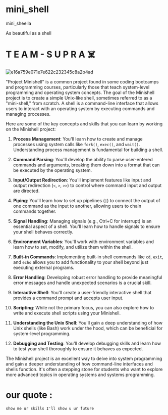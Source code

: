 # mini_shell
mini_sheella

As beautiful as a shell

<h1>T E A M   -  S U P R A ☠️</h1>

![e16a759e071e7e622c232345c8a2b4ad](https://github.com/siiine-764/mini_shell/assets/80540449/8f56b3cd-98d1-46d2-8a86-9354d56e6319)

"Project Minishell" is a common project found in some coding bootcamps and programming courses, particularly those that teach system-level programming and operating system concepts. The goal of the Minishell project is to create a simple Unix-like shell, sometimes referred to as a "mini-shell," from scratch. A shell is a command-line interface that allows users to interact with an operating system by executing commands and managing processes.

Here are some of the key concepts and skills that you can learn by working on the Minishell project:

1. **Process Management**: You'll learn how to create and manage processes using system calls like `fork()`, `exec()`, and `wait()`. Understanding process management is fundamental for building a shell.

2. **Command Parsing**: You'll develop the ability to parse user-entered commands and arguments, breaking them down into a format that can be executed by the operating system.

3. **Input/Output Redirection**: You'll implement features like input and output redirection (`<`, `>`, `>>`) to control where command input and output are directed.

4. **Piping**: You'll learn how to set up pipelines (`|`) to connect the output of one command as the input to another, allowing users to chain commands together.

5. **Signal Handling**: Managing signals (e.g., Ctrl+C for interrupt) is an essential aspect of a shell. You'll learn how to handle signals to ensure your shell behaves correctly.

6. **Environment Variables**: You'll work with environment variables and learn how to set, modify, and utilize them within the shell.

7. **Built-in Commands**: Implementing built-in shell commands like `cd`, `exit`, and `echo` allows you to add functionality to your shell beyond just executing external programs.

8. **Error Handling**: Developing robust error handling to provide meaningful error messages and handle unexpected scenarios is a crucial skill.

9. **Interactive Shell**: You'll create a user-friendly interactive shell that provides a command prompt and accepts user input.

10. **Scripting**: While not the primary focus, you can also explore how to write and execute shell scripts using your Minishell.

11. **Understanding the Unix Shell**: You'll gain a deep understanding of how Unix shells (like Bash) work under the hood, which can be beneficial for system-level programming.

12. **Debugging and Testing**: You'll develop debugging skills and learn how to test your shell thoroughly to ensure it behaves as expected.

The Minishell project is an excellent way to delve into system programming and gain a deeper understanding of how command-line interfaces and shells function. It's often a stepping stone for students who want to explore more advanced topics in operating systems and systems programming.




<h1> our quote : </h1>

    show me ur skills I'll show u ur future

